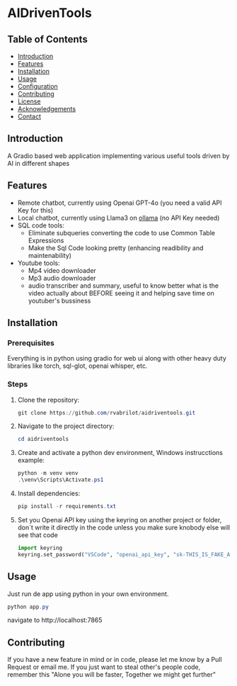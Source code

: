 # AIDrivenTools

## Table of Contents

- [Introduction](#introduction)
- [Features](#features)
- [Installation](#installation)
- [Usage](#usage)
- [Configuration](#configuration)
- [Contributing](#contributing)
- [License](#license)
- [Acknowledgements](#acknowledgements)
- [Contact](#contact)

## Introduction

A Gradio based web application implementing various useful tools driven by AI in different shapes

## Features

- Remote chatbot, currently using Openai GPT-4o (you need a valid API Key for this)
- Local chatbot, currently using Llama3 on [ollama](https://github.com/ollama/ollama/) (no API Key needed)
- SQL code tools:
    - Eliminate subqueries converting the code to use Common Table Expressions
    - Make the Sql Code looking pretty (enhancing readibility and maintenability)
- Youtube tools:
    - Mp4 video downloader
    - Mp3 audio downloader
    - audio transcriber and summary, useful to know better what is the video actually about BEFORE seeing it and helping save time on youtuber's bussiness

## Installation

### Prerequisites

Everything is in python using gradio for web ui along with other heavy duty libraries like torch, sql-glot, openai whisper, etc.

### Steps

1. Clone the repository:
    ```powershell
    git clone https://github.com/rvabrilot/aidriventools.git
    ```
2. Navigate to the project directory:
    ```powershell
    cd aidriventools
    ```
3. Create and activate a python dev environment, Windows instrucctions example:
    ```powershell
    python -m venv venv
    .\venv\Scripts\Activate.ps1
    ```
4. Install dependencies:
    ```powershell
    pip install -r requirements.txt
    ```
5. Set you Openai API key using the keyring on another project or folder, don´t write it directly in the code unless you make sure knobody else will see that code
    ```python
    import keyring
    keyring.set_password("VSCode", "openai_api_key", "sk-THIS_IS_FAKE_API_KEY_DONT_USE_IT_AND_REPLACE_IT_WITH_A_REAL_ONE")
    ```

## Usage

Just run de app using python in your own environment.

```powershell
python app.py
```

navigate to http://localhost:7865

## Contributing

If you have a new feature in mind or in code, please let me know by a Pull Request or email me.
If you just want to steal other's people code, remember this "Alone you will be faster, Together we might get further"
